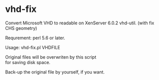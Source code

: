 vhd-fix
=======

Convert Microsoft VHD to readable on XenServer 6.0.2 vhd-util.
(with fix CHS geometry)

Requrement:
  perl 5.6 or later.

Usage:
  vhd-fix.pl VHDFILE
  
  Original files will be overwriten by this script  
  for saving disk space.
  
  Back-up the original file by yourself, if you want.
